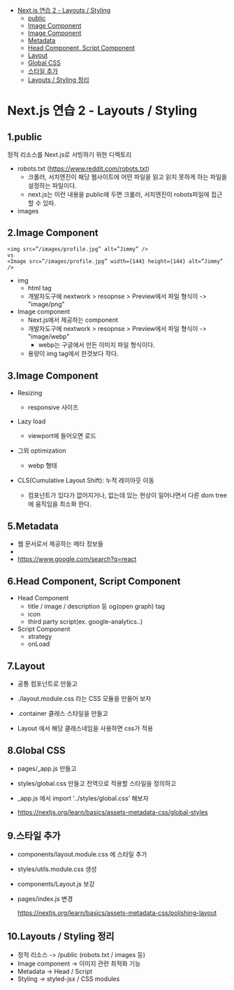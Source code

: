 <!-- TOC -->

- [Next.js 연습 2 - Layouts / Styling](#nextjs-%EC%97%B0%EC%8A%B5-2---layouts--styling)
  - [public](#public)
  - [Image Component](#image-component)
  - [Image Component](#image-component)
  - [Metadata](#metadata)
  - [Head Component, Script Component](#head-component-script-component)
  - [Layout](#layout)
  - [Global CSS](#global-css)
  - [스타일 추가](#%EC%8A%A4%ED%83%80%EC%9D%BC-%EC%B6%94%EA%B0%80)
  - [Layouts / Styling 정리](#layouts--styling-%EC%A0%95%EB%A6%AC)

<!-- /TOC -->

# Next.js 연습 2 - Layouts / Styling

## 1.public

정적 리소스를 Next.js로 서빙하기 위한 디렉토리

- robots.txt (https://www.reddit.com/robots.txt)
  - 크롤러, 서치엔진이 해당 웹사이트에 어떤 파일을 읽고 읽지 못하게 하는 파일을 설정하는 파일이다.
  - next.js는 이런 내용을 public에 두면 크롤러, 서치엔진이 robots파일에 접근 할 수 있따.
- images

## 2.Image Component

```
<img src=”/images/profile.jpg” alt=”Jimmy” />
vs
<Image src=”/images/profile.jpg” width={144} height={144} alt=”Jimmy” />

```

- img
  - html tag
  - 개발자도구에 nextwork > resopnse > Preview에서 파일 형식이 -> "image/png"
- Image component
  - Next.js에서 제공하는 component
  - 개발자도구에 nextwork > resopnse > Preview에서 파일 형식이 -> "image/webp"
    - webp는 구글에서 만든 이미지 파일 형식이다.
  - 용량이 img tag에서 한것보다 작다.

## 3.Image Component

- Resizing
  - responsive 사이즈
- Lazy load
  - viewport에 들어오면 로드
- 그외 optimization

  - webp 형태

- CLS(Cumulative Layout Shift): 누적 레이아웃 이동
  - 컴포넌트가 있다가 없어지거나, 없는데 있는 현상이 일어나면서 다른 dom tree에 움직임을 최소화 한다.

## 5.Metadata

- 웹 문서로서 제공하는 메타 정보들
- <title>제목</title>
- https://www.google.com/search?q=react

## 6.Head Component, Script Component

- Head Component
  - title / image / description 등 og(open graph) tag
  - icon
  - third party script(ex. google-analytics..)
- Script Component
  - strategy
  - onLoad

## 7.Layout

- 공통 컴포넌트로 만들고
- ./layout.module.css 라는 CSS 모듈을 만들어 보자

- .container 클래스 스타일을 만들고
- Layout 에서 해당 클래스네임을 사용하면 css가 적용

## 8.Global CSS

- pages/\_app.js 만들고
- styles/global.css 만들고 전역으로 적용할 스타일을 정의하고
- \_app.js 에서 import ‘../styles/global.css’ 해보자

- https://nextjs.org/learn/basics/assets-metadata-css/global-styles

## 9.스타일 추가

- components/layout.module.css 에 스타일 추가
- styles/utils.module.css 생성
- components/Layout.js 보강
- pages/index.js 변경

  https://nextjs.org/learn/basics/assets-metadata-css/polishing-layout

## 10.Layouts / Styling 정리

- 정적 리소스 -> /public (robots.txt / images 등)
- Image component -> 이미지 관련 최적화 기능
- Metadata -> Head / Script
- Styling -> styled-jsx / CSS modules
